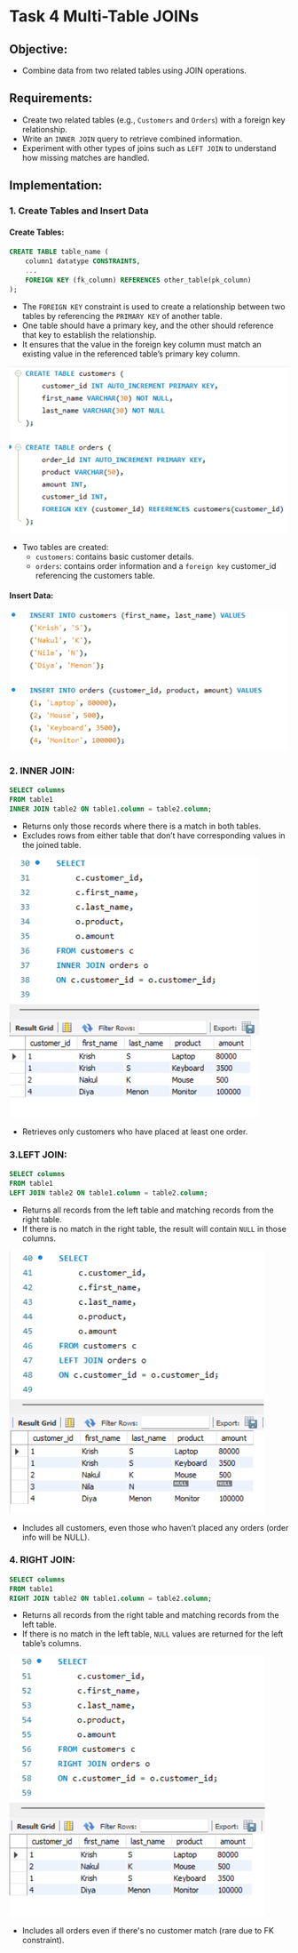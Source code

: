 # Task 4 **Multi-Table JOINs**
    
## **Objective:**
- Combine data from two related tables using JOIN operations.

## **Requirements:**
- Create two related tables (e.g., `Customers` and `Orders`) with a foreign key relationship.
- Write an `INNER JOIN` query to retrieve combined information.
- Experiment with other types of joins such as `LEFT JOIN` to understand how missing matches are handled.

## **Implementation:**

### 1. **Create Tables and Insert Data**

#### Create Tables:
```sql
CREATE TABLE table_name (
    column1 datatype CONSTRAINTS,
    ...
    FOREIGN KEY (fk_column) REFERENCES other_table(pk_column)
);
```
- The `FOREIGN KEY` constraint is used to create a relationship between two tables by referencing the `PRIMARY KEY` of another table.
- One table should have a primary key, and the other should reference that key to establish the relationship.
- It ensures that the value in the foreign key column must match an existing value in the referenced table’s primary key column.

![CREATE-TABLE](./create.png)

- Two tables are created:
    - `customers`: contains basic customer details.
    - `orders`: contains order information and a `foreign key` customer_id referencing the customers table.

#### Insert Data:

![INSERT-DATA](./insert.png)

### 2. **INNER JOIN:**

```sql
SELECT columns
FROM table1
INNER JOIN table2 ON table1.column = table2.column;
```

- Returns only those records where there is a match in both tables.
- Excludes rows from either table that don’t have corresponding values in the joined table.

![inner-join](./inner_join.png)

- Retrieves only customers who have placed at least one order.

### 3.**LEFT JOIN:**

```sql
SELECT columns
FROM table1
LEFT JOIN table2 ON table1.column = table2.column;
```

- Returns all records from the left table and matching records from the right table.
- If there is no match in the right table, the result will contain `NULL` in those columns.

![LEFT-JOIN](./left_join.png)

- Includes all customers, even those who haven’t placed any orders (order info will be NULL).

### 4. **RIGHT JOIN:**

```sql
SELECT columns
FROM table1
RIGHT JOIN table2 ON table1.column = table2.column;
```

- Returns all records from the right table and matching records from the left table.
- If there is no match in the left table, `NULL` values are returned for the left table’s columns.

![RIGHT-JOIN](./right_join.png)

- Includes all orders even if there's no customer match (rare due to FK constraint).



